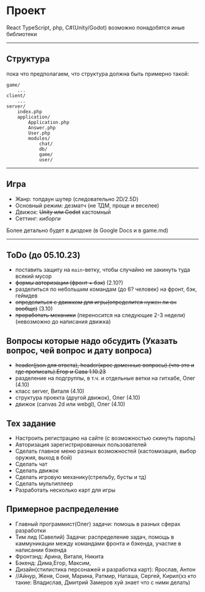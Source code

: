 # Проект

React TypeScript, php, C#(Unity/Godot)
возможно понадобятся иные библиотеки

---

## Структура

пока что предполагаем, что структура должна быть примерно такой:

```
game/
    ...
client/
    ...
server/
    index.php
    application/
        Application.php
        Answer.php
        User.php
        modules/
            chat/
            db/
            game/
            user/
```

---

## Игра

* Жанр: топдаун шутер (следовательно 2D/2.5D)
* Основный режим: дезматч (не ТДМ, проще и веселее)
* Движок: ~~Unity или Godot~~ кастомный
* Сеттинг: *киборги*

Более детально будет в диздоке (в Google Docs и в game.md)

---

## ToDo (до 05.10.23)

* поставить защиту на `main`-ветку, чтобы случайно не закинуть туда всякий мусор
* ~~формы авторизации (фронт + бэк)~~ (2.10?)
* разделиться по небольшим командам (до 6? человек) на фронт, бэк, геймдев
* ~~определиться с движком для игры(определится нужен ли он вообще)~~ (3.10)
* ~~проработать механики~~ (переносится на следующие 2-3 недели) (невозможно до написания движка)

## Вопросы которые надо обсудить (Указать вопрос, чей вопрос и дату вопроса)
* ~~header(json для ответа), header(крос доменные вопросы).(что это и где прописать).Егор и Сава 1.10.23~~
* разделение на подгруппы, в т.ч. и отдельные ветки на гитхабе, Олег (4.10)
* класс server, Виталя (4.10)
* структура проекта (другой движок), Олег (4.10)
* движок (canvas 2d или webgl), Олег (4.10)

## Тех задание
 * Настроить регистрацию на сайте (с возможностью скинуть пароль)
 * Авторизация зарегистрированных пользователей
 * Сделать главное меню разных возможностей (кастомизация, выбор оружия, выход в бой)
 * Сделать чат
 * Сделать движок
 * Сделать игровую механику(стрельбу, бусты и тд)
 * Сделать мультиплеер
 * Разработать несколько карт для игры
 ## Примерное распределение
 * Главный программист(Олег) задачи: помошь в разных сферах разработки
 * Тим лид (Савелий) Задачи: распределение задач, помощь в каммуникации между командами фронта и бэкенда, участие в написании бэкенда 
 * Фронтэнд: Арина, Виталя, Никита
 * Бэкенд: Дима,Егор, Максим,
 * Дизайн(стилистика персонажей и разработка карт): Ярослав, Антон
 * //Айнур, Женя, Соня, Марина, Ратмир, Наташа, Сергей, Кирил(хз кто такие: Владислав, Дмитрий Замеров хуй знает что с ними делать)
